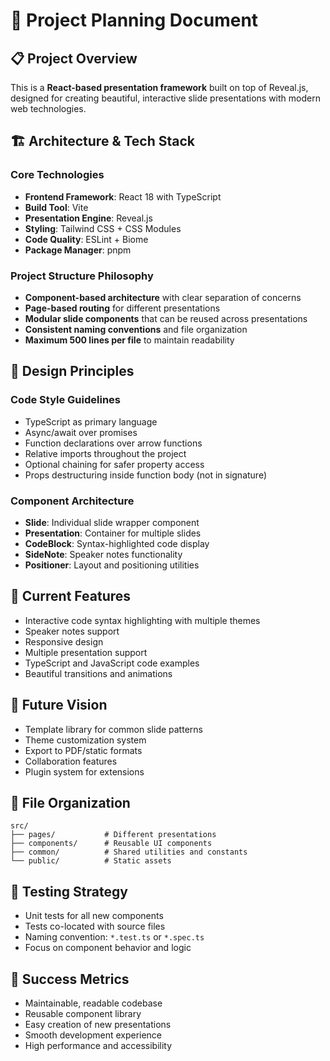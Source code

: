 # 🎯 Project Planning Document

## 📋 Project Overview

This is a **React-based presentation framework** built on top of Reveal.js, designed for creating beautiful, interactive slide presentations with modern web technologies.

## 🏗️ Architecture & Tech Stack

### Core Technologies

- **Frontend Framework**: React 18 with TypeScript
- **Build Tool**: Vite
- **Presentation Engine**: Reveal.js
- **Styling**: Tailwind CSS + CSS Modules
- **Code Quality**: ESLint + Biome
- **Package Manager**: pnpm

### Project Structure Philosophy

- **Component-based architecture** with clear separation of concerns
- **Page-based routing** for different presentations
- **Modular slide components** that can be reused across presentations
- **Consistent naming conventions** and file organization
- **Maximum 500 lines per file** to maintain readability

## 🎨 Design Principles

### Code Style Guidelines

- TypeScript as primary language
- Async/await over promises
- Function declarations over arrow functions
- Relative imports throughout the project
- Optional chaining for safer property access
- Props destructuring inside function body (not in signature)

### Component Architecture

- **Slide**: Individual slide wrapper component
- **Presentation**: Container for multiple slides
- **CodeBlock**: Syntax-highlighted code display
- **SideNote**: Speaker notes functionality
- **Positioner**: Layout and positioning utilities

## 🚀 Current Features

- Interactive code syntax highlighting with multiple themes
- Speaker notes support
- Responsive design
- Multiple presentation support
- TypeScript and JavaScript code examples
- Beautiful transitions and animations

## 🔮 Future Vision

- Template library for common slide patterns
- Theme customization system
- Export to PDF/static formats
- Collaboration features
- Plugin system for extensions

## 📁 File Organization

```
src/
├── pages/           # Different presentations
├── components/      # Reusable UI components
├── common/          # Shared utilities and constants
└── public/          # Static assets
```

## 🧪 Testing Strategy

- Unit tests for all new components
- Tests co-located with source files
- Naming convention: `*.test.ts` or `*.spec.ts`
- Focus on component behavior and logic

## 🎯 Success Metrics

- Maintainable, readable codebase
- Reusable component library
- Easy creation of new presentations
- Smooth development experience
- High performance and accessibility
